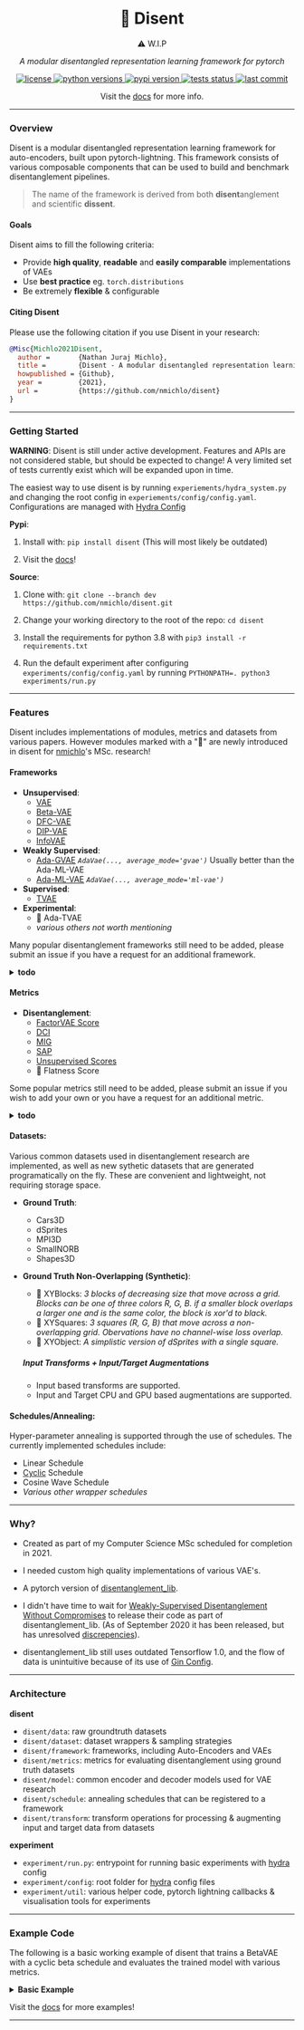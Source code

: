 
<p align="center">
    <h1 align="center">🧶 Disent</h1>
    <p align="center">⚠️ W.I.P</p>
    <p align="center">
        <i>A modular disentangled representation learning framework for pytorch</i>
    </p>
</p>

<p align="center">
    <a href="https://choosealicense.com/licenses/mit/">
        <img alt="license" src="https://img.shields.io/github/license/nmichlo/disent?style=flat-square&color=lightgrey"/>
    </a>
    <a href="https://pypi.org/project/disent">
        <img alt="python versions" src="https://img.shields.io/pypi/pyversions/disent?style=flat-square"/>
    </a>
    <a href="https://pypi.org/project/disent">
        <img alt="pypi version" src="https://img.shields.io/pypi/v/disent?style=flat-square&color=blue"/>
    </a>
    <a href="https://github.com/nmichlo/disent/actions?query=workflow%3Atest">
        <img alt="tests status" src="https://img.shields.io/github/workflow/status/nmichlo/disent/test?label=tests&style=flat-square"/>
    </a>
<!--     <a href="https://codecov.io/gh/nmichlo/disent/"> -->
<!--         <img alt="code coverage" src="https://img.shields.io/codecov/c/gh/nmichlo/disent?token=86IZK3J038&style=flat-square"/> -->
<!--     </a> -->
    <a href="https://github.com/nmichlo/disent">
        <img alt="last commit" src="https://img.shields.io/github/last-commit/nmichlo/disent?style=flat-square&color=lightgrey"/>
    </a>
</p>

<p align="center">
    <p align="center">
        Visit the <a href="https://disent.dontpanic.sh/">docs</a> for more info.
    </p>
</p>

----------------------

### Overview

Disent is a modular disentangled representation learning framework for auto-encoders, built upon pytorch-lightning. This framework consists of various composable components that can be used to build and benchmark disentanglement pipelines.

> The name of the framework is derived from both **disent**anglement and scientific **dissent**.

#### Goals

Disent aims to fill the following criteria:
- Provide **high quality**, **readable** and **easily comparable** implementations of VAEs
- Use **best practice** eg. `torch.distributions`
- Be extremely **flexible** & configurable

#### Citing Disent

Please use the following citation if you use Disent in your research:

```bibtex
@Misc{Michlo2021Disent,
  author =       {Nathan Juraj Michlo},
  title =        {Disent - A modular disentangled representation learning framework for pytorch},
  howpublished = {Github},
  year =         {2021},
  url =          {https://github.com/nmichlo/disent}
}
```

----------------------

### Getting Started

**WARNING**: Disent is still under active development. Features and APIs are not considered stable, but should be expected to change! A very limited set of tests currently exist which will be expanded upon in time.

The easiest way to use disent is by running `experiements/hydra_system.py` and changing the root config in `experiements/config/config.yaml`. Configurations are managed with [Hydra Config](https://github.com/facebookresearch/hydra)

**Pypi**:

1. Install with: `pip install disent` (This will most likely be outdated)

2. Visit the [docs](https://disent.dontpanic.sh)!

**Source**:

1. Clone with: `git clone --branch dev https://github.com/nmichlo/disent.git`

2. Change your working directory to the root of the repo: `cd disent`

3. Install the requirements for python 3.8 with `pip3 install -r requirements.txt` 

4. Run the default experiment after configuring `experiments/config/config.yaml`
   by running `PYTHONPATH=. python3 experiments/run.py`

----------------------

### Features

Disent includes implementations of modules, metrics and datasets from various papers. However modules marked with a "🧵" are newly introduced in disent for [nmichlo](https://github.com/nmichlo)'s MSc. research!

#### Frameworks
- **Unsupervised**:
  + [VAE](https://arxiv.org/abs/1312.6114)
  + [Beta-VAE](https://openreview.net/forum?id=Sy2fzU9gl)
  + [DFC-VAE](https://arxiv.org/abs/1610.00291)
  + [DIP-VAE](https://arxiv.org/abs/1711.00848)
  + [InfoVAE](https://arxiv.org/abs/1706.02262)
- **Weakly Supervised**:
  + [Ada-GVAE](https://arxiv.org/abs/2002.02886) *`AdaVae(..., average_mode='gvae')`* Usually better than the Ada-ML-VAE
  + [Ada-ML-VAE](https://arxiv.org/abs/2002.02886) *`AdaVae(..., average_mode='ml-vae')`*
- **Supervised**:
  + [TVAE](https://arxiv.org/abs/1802.04403)
- **Experimental**:
  + 🧵 Ada-TVAE
  + *various others not worth mentioning*

Many popular disentanglement frameworks still need to be added, please
submit an issue if you have a request for an additional framework.

<details><summary><b>todo</b></summary><p>

+ FactorVAE
+ BetaTCVAE
+ GroupVAE
+ MLVAE

</p></details>

#### Metrics
- **Disentanglement**:
  + [FactorVAE Score](https://arxiv.org/abs/1802.05983)
  + [DCI](https://openreview.net/forum?id=By-7dz-AZ)
  + [MIG](https://arxiv.org/abs/1802.04942)
  + [SAP](https://arxiv.org/abs/1711.00848)
  + [Unsupervised Scores](https://github.com/google-research/disentanglement_lib)
  + 🧵 Flatness Score

Some popular metrics still need to be added, please submit an issue if you wish to
add your own or you have a request for an additional metric.

<details><summary><b>todo</b></summary><p>

+ [DCIMIG](https://arxiv.org/abs/1910.05587)
+ [Modularity and Explicitness](https://arxiv.org/abs/1802.05312)

</p></details>

#### Datasets:

Various common datasets used in disentanglement research are implemented, as well as new sythetic datasets that are generated programatically on the fly. These are convenient and lightweight, not requiring storage space.

- **Ground Truth**:
  + Cars3D
  + dSprites
  + MPI3D
  + SmallNORB
  + Shapes3D

- **Ground Truth Non-Overlapping (Synthetic)**:
  + 🧵 XYBlocks: *3 blocks of decreasing size that move across a grid. Blocks can be one of three colors R, G, B. if a smaller block overlaps a larger one and is the same color, the block is xor'd to black.*
  + 🧵 XYSquares: *3 squares (R, G, B) that move across a non-overlapping grid. Obervations have no channel-wise loss overlap.*
  + 🧵 XYObject: *A simplistic version of dSprites with a single square.*

  ##### Input Transforms + Input/Target Augmentations
  
  - Input based transforms are supported.
  - Input and Target CPU and GPU based augmentations are supported.

#### Schedules/Annealing:

Hyper-parameter annealing is supported through the use of schedules. The currently implemented schedules include:

- Linear Schedule
- [Cyclic](https://arxiv.org/abs/1903.10145) Schedule
- Cosine Wave Schedule
- *Various other wrapper schedules*

----------------------

### Why?
  
- Created as part of my Computer Science MSc scheduled for completion in 2021.

- I needed custom high quality implementations of various VAE's.

- A pytorch version of [disentanglement_lib](https://github.com/google-research/disentanglement_lib).

- I didn't have time to wait for [Weakly-Supervised Disentanglement Without Compromises](https://arxiv.org/abs/2002.02886) to release
  their code as part of disentanglement_lib. (As of September 2020 it has been released, but has unresolved [discrepencies](https://github.com/google-research/disentanglement_lib/issues/31)).

- disentanglement_lib still uses outdated Tensorflow 1.0, and the flow of data is unintuitive because of its use of [Gin Config](https://github.com/google/gin-config).

----------------------

### Architecture

**disent**
- `disent/data`: raw groundtruth datasets
- `disent/dataset`: dataset wrappers & sampling strategies
- `disent/framework`: frameworks, including Auto-Encoders and VAEs
- `disent/metrics`: metrics for evaluating disentanglement using ground truth datasets
- `disent/model`: common encoder and decoder models used for VAE research
- `disent/schedule`: annealing schedules that can be registered to a framework
- `disent/transform`: transform operations for processing & augmenting input and target data from datasets

**experiment**
- `experiment/run.py`: entrypoint for running basic experiments with [hydra](https://github.com/facebookresearch/hydra) config
- `experiment/config`: root folder for [hydra](https://github.com/facebookresearch/hydra) config files
- `experiment/util`: various helper code, pytorch lightning callbacks & visualisation tools for experiments

----------------------

### Example Code

The following is a basic working example of disent that trains a BetaVAE with a cyclic
beta schedule and evaluates the trained model with various metrics.

<details><summary><b>Basic Example</b></summary>
<p>

```python3
import pytorch_lightning as pl
from torch.optim import Adam
from torch.utils.data import DataLoader
from disent.data.groundtruth import XYObjectData
from disent.dataset.groundtruth import GroundTruthDataset
from disent.frameworks.vae.unsupervised import BetaVae
from disent.metrics import metric_dci, metric_mig
from disent.model.ae import EncoderConv64, DecoderConv64, AutoEncoder
from disent.schedule import CyclicSchedule
from disent.transform import ToStandardisedTensor

# We use this internally to test this script.
# You can remove all references to this in your own code.
from disent.util import is_test_run

# create the dataset & dataloaders
# - ToStandardisedTensor transforms images from numpy arrays to tensors and performs checks
data = XYObjectData()
dataset = GroundTruthDataset(data, transform=ToStandardisedTensor())
dataloader = DataLoader(dataset=dataset, batch_size=4, shuffle=True)

# create the BetaVAE model
# - adjusting the beta, learning rate, and representation size.
module = BetaVae(
    make_optimizer_fn=lambda params: Adam(params, lr=5e-4),
    make_model_fn=lambda: AutoEncoder(
        # z_multiplier is needed to output mu & logvar when parameterising normal distribution
        encoder=EncoderConv64(x_shape=dataset.x_shape, z_size=6, z_multiplier=2),
        decoder=DecoderConv64(x_shape=dataset.x_shape, z_size=6),
    ),
    cfg=BetaVae.cfg(beta=0.004)
)

# cyclic schedule for target 'beta' in the config/cfg. The initial value from the
# config is saved and multiplied by the ratio from the schedule on each step.
# - based on: https://arxiv.org/abs/1903.10145
module.register_schedule('beta', CyclicSchedule(
    period=1024,  # repeat every: trainer.global_step % period
))

# train model
# - for 65536 batches/steps
trainer = pl.Trainer(logger=False, checkpoint_callback=False, max_steps=65536, fast_dev_run=is_test_run())
trainer.fit(module, dataloader)

# compute disentanglement metrics
# - we cannot guarantee which device the representation is on
# - this will take a while to run
get_repr = lambda x: module.encode(x.to(module.device))

metrics = {
    **metric_dci(dataset, get_repr, num_train=10 if is_test_run() else 1000, num_test=5 if is_test_run() else 500, show_progress=True),
    **metric_mig(dataset, get_repr, num_train=20 if is_test_run() else 2000),
}

# evaluate
print('metrics:', metrics)
```

</p>
</details>

Visit the [docs](https://disent.dontpanic.sh) for more examples!

----------------------
